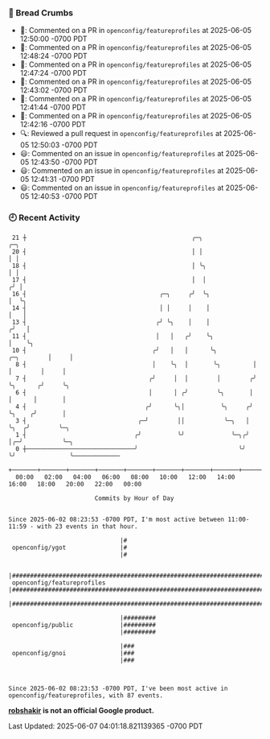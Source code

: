 ### 🍞 Bread Crumbs

 * 💬: Commented on a PR in  `openconfig/featureprofiles` at 2025-06-05 12:50:00 -0700 PDT
 * 💬: Commented on a PR in  `openconfig/featureprofiles` at 2025-06-05 12:48:24 -0700 PDT
 * 💬: Commented on a PR in  `openconfig/featureprofiles` at 2025-06-05 12:47:24 -0700 PDT
 * 💬: Commented on a PR in  `openconfig/featureprofiles` at 2025-06-05 12:43:02 -0700 PDT
 * 💬: Commented on a PR in  `openconfig/featureprofiles` at 2025-06-05 12:41:44 -0700 PDT
 * 💬: Commented on a PR in  `openconfig/featureprofiles` at 2025-06-05 12:42:16 -0700 PDT
 * 🔍: Reviewed a pull request in  `openconfig/featureprofiles` at 2025-06-05 12:50:03 -0700 PDT
 * 😃: Commented on an issue in `openconfig/featureprofiles` at 2025-06-05 12:43:50 -0700 PDT
 * 😃: Commented on an issue in `openconfig/featureprofiles` at 2025-06-05 12:41:31 -0700 PDT
 * 😃: Commented on an issue in `openconfig/featureprofiles` at 2025-06-05 12:40:53 -0700 PDT

### 🕘 Recent Activity
```
 21 ┼                                              ╭─╮                           ╭─╮
 20 ┤                                              │ │                           │ │
 18 ┤                                              │ ╰╮                          │ │
 17 ┤                                              │  │                         ╭╯ │
 16 ┤                                     ╭─╮     ╭╯  ╰╮                        │  ╰╮
 14 ┤                                     │ │     │    │                        │   │
 13 ┤                                    ╭╯ ╰╮    │    │                       ╭╯   │
 11 ┤                                    │   │   ╭╯    ╰╮                      │    ╰╮
 10 ┤                                   ╭╯   │   │      ╰╮          ╭─╮        │     │
  8 ┤                                   │    ╰╮  │       ╰╮         │ │        │     │
  7 ┤                                  ╭╯     │  │        │        ╭╯ ╰╮      ╭╯     ╰╮
  6 ┤                                  │      │ ╭╯        ╰╮       │   │      │       │
  4 ┤                                 ╭╯      ╰╮│          ╰╮     ╭╯   ╰╮    ╭╯       │
  3 ┤                               ╭─╯        ││           ╰─╮   │     ╰╮  ╭╯        ╰─╮
  1 ┤                              ╭╯          ╰╯             ╰─╮╭╯      │╭─╯           ╰─╮
  0 ┼──────────────────────────────╯                            ╰╯       ╰╯               ╰─────────────
    +───────+───────+───────+───────+───────+───────+───────+───────+───────+───────+───────+───────+────
  00:00   02:00   04:00   06:00   08:00   10:00   12:00   14:00   16:00   18:00   20:00   22:00   00:00   

						Commits by Hour of Day


Since 2025-06-02 08:23:53 -0700 PDT, I'm most active between 11:00-11:59 - with 23 events in that hour.

```



```
                               |#
 openconfig/ygot               |#
                               |#

                               |#######################################################################################
 openconfig/featureprofiles    |#######################################################################################
                               |#######################################################################################

                               |#########
 openconfig/public             |#########
                               |#########

                               |###
 openconfig/gnoi               |###
                               |###



Since 2025-06-02 08:23:53 -0700 PDT, I've been most active in openconfig/featureprofiles, with 87 events.

```
**[robshakir](mailto:robjs@google.com) is not an official Google product.**  


Last Updated: 2025-06-07 04:01:18.821139365 -0700 PDT
